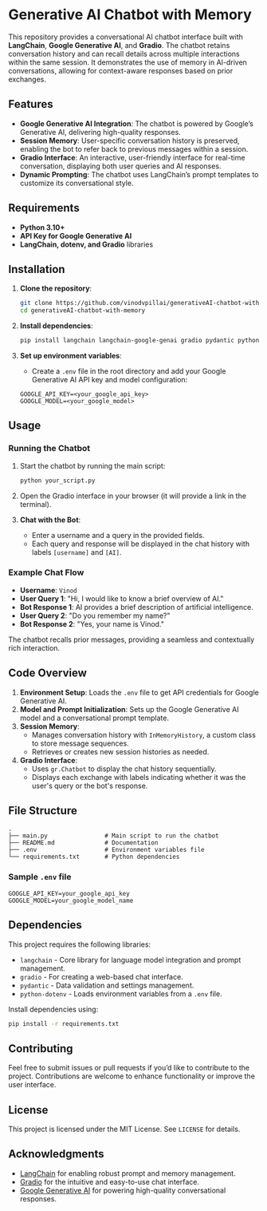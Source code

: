 # Generative AI Chatbot with Memory

This repository provides a conversational AI chatbot interface built with **LangChain**, **Google Generative AI**, and **Gradio**. The chatbot retains conversation history and can recall details across multiple interactions within the same session. It demonstrates the use of memory in AI-driven conversations, allowing for context-aware responses based on prior exchanges.

## Features

- **Google Generative AI Integration**: The chatbot is powered by Google’s Generative AI, delivering high-quality responses.
- **Session Memory**: User-specific conversation history is preserved, enabling the bot to refer back to previous messages within a session.
- **Gradio Interface**: An interactive, user-friendly interface for real-time conversation, displaying both user queries and AI responses.
- **Dynamic Prompting**: The chatbot uses LangChain’s prompt templates to customize its conversational style.

## Requirements

- **Python 3.10+**
- **API Key for Google Generative AI**
- **LangChain, dotenv, and Gradio** libraries

## Installation

1. **Clone the repository**:
   ```bash
   git clone https://github.com/vinodvpillai/generativeAI-chatbot-with-memory.git
   cd generativeAI-chatbot-with-memory
   ```

2. **Install dependencies**:
   ```bash
   pip install langchain langchain-google-genai gradio pydantic python-dotenv
   ```

3. **Set up environment variables**:
   - Create a `.env` file in the root directory and add your Google Generative AI API key and model configuration:

   ```plaintext
   GOOGLE_API_KEY=<your_google_api_key>
   GOOGLE_MODEL=<your_google_model>
   ```

## Usage

### Running the Chatbot

1. Start the chatbot by running the main script:

   ```bash
   python your_script.py
   ```

2. Open the Gradio interface in your browser (it will provide a link in the terminal).

3. **Chat with the Bot**:
   - Enter a username and a query in the provided fields.
   - Each query and response will be displayed in the chat history with labels `[username]` and `[AI]`.

### Example Chat Flow

- **Username**: `Vinod`
- **User Query 1**: "Hi, I would like to know a brief overview of AI."
- **Bot Response 1**: AI provides a brief description of artificial intelligence.
- **User Query 2**: "Do you remember my name?"
- **Bot Response 2**: "Yes, your name is Vinod."

The chatbot recalls prior messages, providing a seamless and contextually rich interaction.

## Code Overview

1. **Environment Setup**: Loads the `.env` file to get API credentials for Google Generative AI.
2. **Model and Prompt Initialization**: Sets up the Google Generative AI model and a conversational prompt template.
3. **Session Memory**: 
   - Manages conversation history with `InMemoryHistory`, a custom class to store message sequences.
   - Retrieves or creates new session histories as needed.
4. **Gradio Interface**:
   - Uses `gr.Chatbot` to display the chat history sequentially.
   - Displays each exchange with labels indicating whether it was the user's query or the bot's response.

## File Structure

```plaintext
.
├── main.py                # Main script to run the chatbot
├── README.md              # Documentation
├── .env                   # Environment variables file
└── requirements.txt       # Python dependencies
```

### Sample `.env` file

```plaintext
GOOGLE_API_KEY=your_google_api_key
GOOGLE_MODEL=your_google_model_name
```

## Dependencies

This project requires the following libraries:
- `langchain` - Core library for language model integration and prompt management.
- `gradio` - For creating a web-based chat interface.
- `pydantic` - Data validation and settings management.
- `python-dotenv` - Loads environment variables from a `.env` file.

Install dependencies using:
```bash
pip install -r requirements.txt
```

## Contributing

Feel free to submit issues or pull requests if you’d like to contribute to the project. Contributions are welcome to enhance functionality or improve the user interface.

## License

This project is licensed under the MIT License. See `LICENSE` for details.

## Acknowledgments

- [LangChain](https://github.com/hwchase17/langchain) for enabling robust prompt and memory management.
- [Gradio](https://github.com/gradio-app/gradio) for the intuitive and easy-to-use chat interface.
- [Google Generative AI](https://cloud.google.com/generative-ai) for powering high-quality conversational responses.
